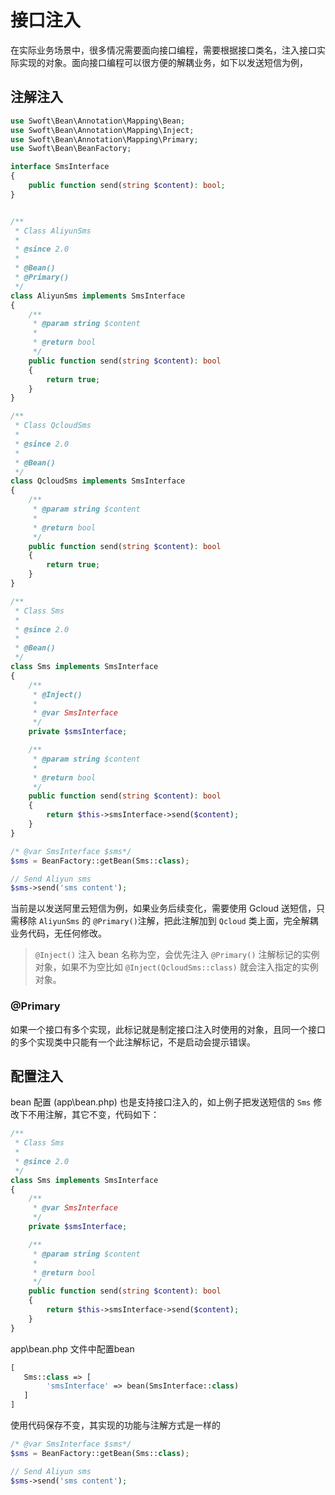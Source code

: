 # 接口注入

在实际业务场景中，很多情况需要面向接口编程，需要根据接口类名，注入接口实际实现的对象。面向接口编程可以很方便的解耦业务，如下以发送短信为例，


## 注解注入

```php
use Swoft\Bean\Annotation\Mapping\Bean;
use Swoft\Bean\Annotation\Mapping\Inject;
use Swoft\Bean\Annotation\Mapping\Primary;
use Swoft\Bean\BeanFactory;

interface SmsInterface
{
    public function send(string $content): bool;
}


/**
 * Class AliyunSms
 *
 * @since 2.0
 *
 * @Bean()
 * @Primary()
 */
class AliyunSms implements SmsInterface
{
    /**
     * @param string $content
     *
     * @return bool
     */
    public function send(string $content): bool
    {
        return true;
    }
}

/**
 * Class QcloudSms
 *
 * @since 2.0
 *
 * @Bean()
 */
class QcloudSms implements SmsInterface
{
    /**
     * @param string $content
     *
     * @return bool
     */
    public function send(string $content): bool
    {
        return true;
    }
}

/**
 * Class Sms
 *
 * @since 2.0
 *
 * @Bean()
 */
class Sms implements SmsInterface
{
    /**
     * @Inject()
     *
     * @var SmsInterface
     */
    private $smsInterface;

    /**
     * @param string $content
     *
     * @return bool
     */
    public function send(string $content): bool
    {
        return $this->smsInterface->send($content);
    }
}

/* @var SmsInterface $sms*/
$sms = BeanFactory::getBean(Sms::class);

// Send Aliyun sms
$sms->send('sms content');
```

当前是以发送阿里云短信为例，如果业务后续变化，需要使用 Gcloud 送短信，只需移除 `AliyunSms` 的 `@Primary()`注解，把此注解加到 `Qcloud` 类上面，完全解耦业务代码，无任何修改。

> `@Inject()` 注入 bean 名称为空，会优先注入 `@Primary()` 注解标记的实例对象，如果不为空比如 `@Inject(QcloudSms::class)` 就会注入指定的实例对象。
### @Primary

如果一个接口有多个实现，此标记就是制定接口注入时使用的对象，且同一个接口的多个实现类中只能有一个此注解标记，不是启动会提示错误。

## 配置注入

bean 配置 (app\bean.php) 也是支持接口注入的，如上例子把发送短信的 `Sms` 修改下不用注解，其它不变，代码如下：

```php
/**
 * Class Sms
 *
 * @since 2.0
 */
class Sms implements SmsInterface
{
    /**
     * @var SmsInterface
     */
    private $smsInterface;

    /**
     * @param string $content
     *
     * @return bool
     */
    public function send(string $content): bool
    {
        return $this->smsInterface->send($content);
    }
}
```

app\bean.php 文件中配置bean

```php
[
   Sms::class => [
        'smsInterface' => bean(SmsInterface::class)
   ]
]
```

使用代码保存不变，其实现的功能与注解方式是一样的

```php
/* @var SmsInterface $sms*/
$sms = BeanFactory::getBean(Sms::class);

// Send Aliyun sms
$sms->send('sms content');
```
